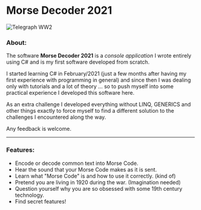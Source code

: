 # Morse Decoder 2021

![Telegraph WW2](https://i.imgur.com/IdUxUZX.jpg)

### About:

The software **Morse Decoder 2021** is a *console application* I wrote entirely using C# and is my first software developed from scratch.

I started learning C# in February/2021 (just a few months after having my first experience with programming in general) and since then I was dealing only with tutorials and a lot of theory ... so to push myself into some practical experience I developed this software here.

As an extra challenge I developed everything without LINQ, GENERICS and other things exactly to force myself to find a different solution to the challenges I encountered along the way.

Any feedback is welcome.

---

### Features:
* Encode or decode common text into Morse Code.
* Hear the sound that your Morse Code makes as it is sent.
* Learn what "Morse Code" is and how to use it correctly. (kind of)
* Pretend you are living in 1920 during the war. (Imagination needed)
* Question yourself why you are so obsessed with some 19th century technology.
* Find secret features!
